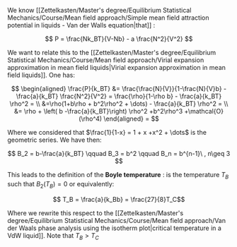 We know [[Zettelkasten/Master's degree/Equilibrium Statistical Mechanics/Course/Mean field approach/Simple mean field attraction potential in liquids - Van der Walls equation|that]] :

$$ P = \frac{Nk_BT}{V-Nb} - a \frac{N^2}{V^2} $$

We want to relate this to the [[Zettelkasten/Master's degree/Equilibrium Statistical Mechanics/Course/Mean field approach/Virial expansion approximation in mean field liquids|Virial expansion approximation in mean field liquids]]. One has:

$$ 
\begin{aligned}
\frac{P}{k_BT} &= \frac{\frac{N}{V}}{1-\frac{N}{V}b} - \frac{a}{k_BT} \frac{N^2}{V^2} = \frac{\rho}{1-\rho b} - \frac{a}{k_BT} \rho^2 = \\ 
&=\rho(1+b\rho + b^2\rho^2 + \dots) - \frac{a}{k_BT} \rho^2 = \\
&= \rho + \left( b -\frac{a}{k_BT}\right) \rho^2 +b^2\rho^3 +\mathcal{O}(\rho^4) 
\end{aligned} =
$$

Where we considered that $\frac{1}{1-x} = 1 + x +x^2 + \dots$ is the geometric series.
We have then: 

$$ B_2 =  b-\frac{a}{k_BT} \qquad B_3 = b^2 \qquad B_n = b^{n-1}\ , n\geq 3 $$

This leads to the definition of the **Boyle temperature** : is the temperature $T_B$ such that $B_2(T_B) = 0$ or equivalently:

$$ T_B = \frac{a}{k_Bb} = \frac{27}{8}T_C$$

Where we rewrite this respect to the [[Zettelkasten/Master's degree/Equilibrium Statistical Mechanics/Course/Mean field approach/Van der Waals phase analysis using the isotherm plot|critical temperature in a VdW liquid]]. Note that $T_B >T_C$
